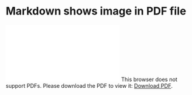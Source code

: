 # Markdown shows image in PDF file 

<object data="mypdf.pdf" type="application/pdf" width="700px" height="700px">
    <embed src="mypdf.pdf">
        This browser does not support PDFs. Please download the PDF to view it: <a href="http://yoursite.com/the.pdf">Download PDF</a>.</p>
    </embed>
</object>
